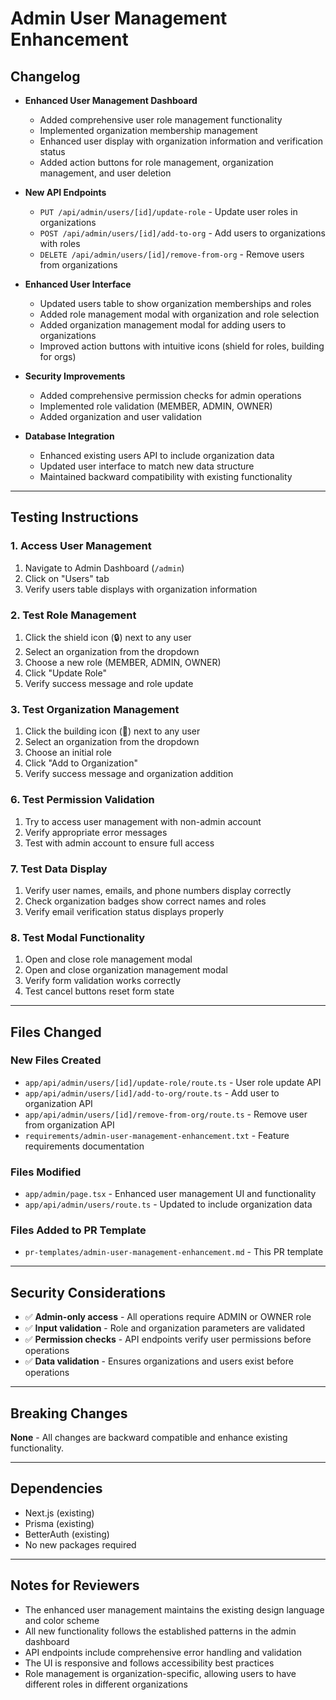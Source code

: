 # Admin User Management Enhancement

## Changelog

- **Enhanced User Management Dashboard**
  - Added comprehensive user role management functionality
  - Implemented organization membership management
  - Enhanced user display with organization information and verification status
  - Added action buttons for role management, organization management, and user deletion

- **New API Endpoints**
  - `PUT /api/admin/users/[id]/update-role` - Update user roles in organizations
  - `POST /api/admin/users/[id]/add-to-org` - Add users to organizations with roles
  - `DELETE /api/admin/users/[id]/remove-from-org` - Remove users from organizations

- **Enhanced User Interface**
  - Updated users table to show organization memberships and roles
  - Added role management modal with organization and role selection
  - Added organization management modal for adding users to organizations
  - Improved action buttons with intuitive icons (shield for roles, building for orgs)

- **Security Improvements**
  - Added comprehensive permission checks for admin operations
  - Implemented role validation (MEMBER, ADMIN, OWNER)
  - Added organization and user validation

- **Database Integration**
  - Enhanced existing users API to include organization data
  - Updated user interface to match new data structure
  - Maintained backward compatibility with existing functionality

---

## Testing Instructions

### 1. **Access User Management**
1. Navigate to Admin Dashboard (`/admin`)
2. Click on "Users" tab
3. Verify users table displays with organization information

### 2. **Test Role Management**
1. Click the shield icon (🔒) next to any user
2. Select an organization from the dropdown
3. Choose a new role (MEMBER, ADMIN, OWNER)
4. Click "Update Role"
5. Verify success message and role update

### 3. **Test Organization Management**
1. Click the building icon (🏢) next to any user
2. Select an organization from the dropdown
3. Choose an initial role
4. Click "Add to Organization"
5. Verify success message and organization addition

### 6. **Test Permission Validation**
1. Try to access user management with non-admin account
2. Verify appropriate error messages
3. Test with admin account to ensure full access

### 7. **Test Data Display**
1. Verify user names, emails, and phone numbers display correctly
2. Check organization badges show correct names and roles
3. Verify email verification status displays properly

### 8. **Test Modal Functionality**
1. Open and close role management modal
2. Open and close organization management modal
3. Verify form validation works correctly
4. Test cancel buttons reset form state

---

## Files Changed

### **New Files Created**
- `app/api/admin/users/[id]/update-role/route.ts` - User role update API
- `app/api/admin/users/[id]/add-to-org/route.ts` - Add user to organization API
- `app/api/admin/users/[id]/remove-from-org/route.ts` - Remove user from organization API
- `requirements/admin-user-management-enhancement.txt` - Feature requirements documentation

### **Files Modified**
- `app/admin/page.tsx` - Enhanced user management UI and functionality
- `app/api/admin/users/route.ts` - Updated to include organization data

### **Files Added to PR Template**
- `pr-templates/admin-user-management-enhancement.md` - This PR template

---

## Security Considerations

- ✅ **Admin-only access** - All operations require ADMIN or OWNER role
- ✅ **Input validation** - Role and organization parameters are validated
- ✅ **Permission checks** - API endpoints verify user permissions before operations
- ✅ **Data validation** - Ensures organizations and users exist before operations

---

## Breaking Changes

**None** - All changes are backward compatible and enhance existing functionality.

---

## Dependencies

- Next.js (existing)
- Prisma (existing)
- BetterAuth (existing)
- No new packages required

---

## Notes for Reviewers

- The enhanced user management maintains the existing design language and color scheme
- All new functionality follows the established patterns in the admin dashboard
- API endpoints include comprehensive error handling and validation
- The UI is responsive and follows accessibility best practices
- Role management is organization-specific, allowing users to have different roles in different organizations


